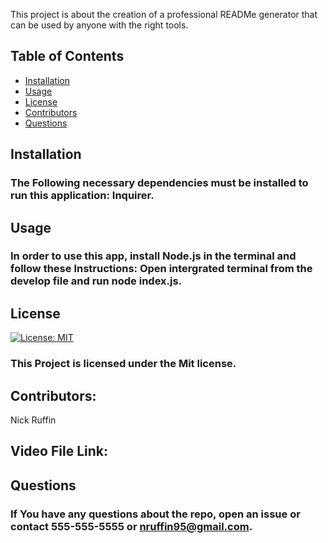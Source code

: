  This project is about the creation of a professional READMe generator that can be used by anyone with the right tools.
  ## Table of Contents

  * [Installation](#installation)
  * [Usage](#usage)
  * [License](#license)
  * [Contributors](#Contributors)
  * [Questions](#questions)

  ## Installation

  ### The Following necessary dependencies must be installed to run this application: Inquirer.
  
  ## Usage

  ### In order to use this app, install Node.js in the terminal and follow these Instructions: Open intergrated terminal from the develop file and run node index.js.
  
  ## License

  [![License: MIT](https://img.shields.io/badge/License-MIT-yellow.svg)](https://opensource.org/licenses/MIT)
  
  ### This Project is licensed under the Mit license.
  
  ## Contributors: 
  
  Nick Ruffin

  ## Video File Link: 

  
  ## Questions
  
  ### If You have any questions about the repo, open an issue or contact 555-555-5555 or nruffin95@gmail.com.
